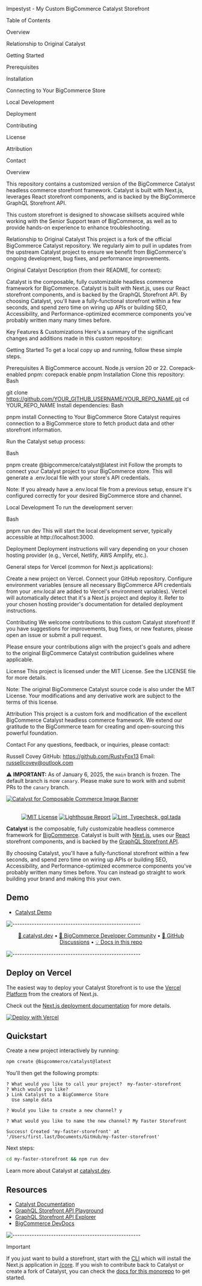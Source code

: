 Impestyst - My Custom BigCommerce Catalyst Storefront



Table of Contents

Overview

Relationship to Original Catalyst

Getting Started

Prerequisites

Installation

Connecting to Your BigCommerce Store

Local Development

Deployment

Contributing

License

Attribution

Contact

Overview

This repository contains a customized version of the BigCommerce Catalyst headless commerce storefront framework. Catalyst is built with Next.js, leverages React storefront components, and is backed by the BigCommerce GraphQL Storefront API.

This custom storefront is designed to showcase skillsets acquired while working with the Senior Support team of BigCommerce, as well as to provide hands-on experience to enhance troubleshooting. 

Relationship to Original Catalyst
This project is a fork of the official BigCommerce Catalyst repository. We regularly aim to pull in updates from the upstream Catalyst project to ensure we benefit from BigCommerce's ongoing development, bug fixes, and performance improvements.

Original Catalyst Description (from their README, for context):

Catalyst is the composable, fully customizable headless commerce framework for BigCommerce. Catalyst is built with Next.js, uses our React storefront components, and is backed by the GraphQL Storefront API. By choosing Catalyst, you'll have a fully-functional storefront within a few seconds, and spend zero time on wiring up APIs or building SEO, Accessibility, and Performance-optimized ecommerce components you've probably written many many times before.

Key Features & Customizations
Here's a summary of the significant changes and additions made in this custom repository:

Getting Started
To get a local copy up and running, follow these simple steps.

Prerequisites
A BigCommerce account.
Node.js version 20 or 22.
Corepack-enabled pnpm: corepack enable pnpm
Installation
Clone this repository:
Bash

git clone https://github.com/YOUR_GITHUB_USERNAME/YOUR_REPO_NAME.git
cd YOUR_REPO_NAME
Install dependencies:
Bash

pnpm install
Connecting to Your BigCommerce Store
Catalyst requires connection to a BigCommerce store to fetch product data and other storefront information.

Run the Catalyst setup process:

Bash

pnpm create @bigcommerce/catalyst@latest init
Follow the prompts to connect your Catalyst project to your BigCommerce store. This will generate a .env.local file with your store's API credentials.

Note: If you already have a .env.local file from a previous setup, ensure it's configured correctly for your desired BigCommerce store and channel.

Local Development
To run the development server:

Bash

pnpm run dev
This will start the local development server, typically accessible at http://localhost:3000.

Deployment
Deployment instructions will vary depending on your chosen hosting provider (e.g., Vercel, Netlify, AWS Amplify, etc.).

General steps for Vercel (common for Next.js applications):

Create a new project on Vercel.
Connect your GitHub repository.
Configure environment variables (ensure all necessary BigCommerce API credentials from your .env.local are added to Vercel's environment variables).
Vercel will automatically detect that it's a Next.js project and deploy it.
Refer to your chosen hosting provider's documentation for detailed deployment instructions.

Contributing
We welcome contributions to this custom Catalyst storefront! If you have suggestions for improvements, bug fixes, or new features, please open an issue or submit a pull request.

Please ensure your contributions align with the project's goals and adhere to the original BigCommerce Catalyst contribution guidelines where applicable.

License
This project is licensed under the MIT License. See the LICENSE file for more details.

Note: The original BigCommerce Catalyst source code is also under the MIT License. Your modifications and any derivative work are subject to the terms of this license.

Attribution
This project is a custom fork and modification of the excellent BigCommerce Catalyst headless commerce framework. We extend our gratitude to the BigCommerce team for creating and open-sourcing this powerful foundation.

Contact
For any questions, feedback, or inquiries, please contact:

Russell Covey
GitHub: https://github.com/RustyFox13
Email: russellcovey@outlook.com



⚠️ **IMPORTANT:** As of January 6, 2025, the `main` branch is frozen. The default branch is now `canary`. Please make sure to work with and submit PRs to the `canary` branch.


<a href="https://catalyst.dev" target="_blank" rel="noopener norerrer">
  <img src="https://storage.googleapis.com/bigcommerce-developers/images/catalyst_readme_banner.png" alt="Catalyst for Composable Commerce Image Banner" title="Catalyst">
</a>

<br />
<br />

<div align="center">

[![MIT License](https://img.shields.io/github/license/bigcommerce/catalyst)](LICENSE.md)
[![Lighthouse Report](https://github.com/bigcommerce/catalyst/actions/workflows/lighthouse.yml/badge.svg)](https://github.com/bigcommerce/catalyst/actions/workflows/lighthouse.yml) [![Lint, Typecheck, gql.tada](https://github.com/bigcommerce/catalyst/actions/workflows/basic.yml/badge.svg)](https://github.com/bigcommerce/catalyst/actions/workflows/basic.yml)

</div>

**Catalyst** is the composable, fully customizable headless commerce framework for
[BigCommerce](https://www.bigcommerce.com/). Catalyst is built with [Next.js](https://nextjs.org/), uses
our [React](https://react.dev/) storefront components, and is backed by the
[GraphQL Storefront API](https://developer.bigcommerce.com/docs/storefront/graphql).

By choosing Catalyst, you'll have a fully-functional storefront within a few seconds, and spend zero time on wiring
up APIs or building SEO, Accessibility, and Performance-optimized ecommerce components you've probably written many
times before. You can instead go straight to work building your brand and making this your own.

## Demo

- [Catalyst Demo](https://catalyst-demo.site)

![-----------------------------------------------------](https://storage.googleapis.com/bigcommerce-developers/images/catalyst_readme_hr.png)

<p align="center">
 <a href="https://www.catalyst.dev">🚀 catalyst.dev</a> •
 <a href="https://developer.bigcommerce.com/community">🤗 BigCommerce Developer Community</a> •
 <a href="https://github.com/bigcommerce/catalyst/discussions">💬 GitHub Discussions</a> •
 <a href="/docs">💡 Docs in this repo</a>
</p>

![-----------------------------------------------------](https://storage.googleapis.com/bigcommerce-developers/images/catalyst_readme_hr.png)


## Deploy on Vercel

The easiest way to deploy your Catalyst Storefront is to use the [Vercel Platform](https://vercel.com/new) from the creators of Next.js.

Check out the [Next.js deployment documentation](https://nextjs.org/docs/deployment) for more details.

<div align="left">
  <a href="https://vercel.com/new/clone?repository-url=https://github.com/bigcommerce/catalyst&root-directory=core&project-name=my-catalyst-storefront&repository-name=my-catalyst-storefront&integration-ids=oac_nsrwzogJLEFglVwt2060kB0y&external-id=catalyst&demo-title=BigCommerce+Catalyst+with+Vercel&demo-description=Create+a+BigCommerce+Catalyst+Storefront+and+Deploy+to+Vercel&demo-url=catalyst-demo.site&demo-image=https://storage.googleapis.com/s.mkswft.com/RmlsZTozODgzZmY3Yy1hNmVlLTQ1MGUtYjRkMS1mMjEyNzgxNjk5MTY%3D/Social-image-Catalyst.png"><img src="https://vercel.com/button" alt="Deploy with Vercel"/></a>
</div>

## Quickstart

Create a new project interactively by running:

```bash
npm create @bigcommerce/catalyst@latest
```

You'll then get the following prompts:

```console
? What would you like to call your project?  my-faster-storefront
? Which would you like?
❯ Link Catalyst to a BigCommerce Store
  Use sample data

? Would you like to create a new channel? y

? What would you like to name the new channel? My Faster Storefront

Success! Created 'my-faster-storefront' at '/Users/first.last/Documents/GitHub/my-faster-storefront'
```

Next steps:

```bash
cd my-faster-storefront && npm run dev
```

Learn more about Catalyst at [catalyst.dev](https://catalyst.dev).

## Resources

- [Catalyst Documentation](https://catalyst.dev/docs/)
- [GraphQL Storefront API Playground](https://developer.bigcommerce.com/graphql-storefront/playground)
- [GraphQL Storefront API Explorer](https://developer.bigcommerce.com/graphql-storefront/explorer)
- [BigCommerce DevDocs](https://developer.bigcommerce.com/docs/build)

![-----------------------------------------------------](https://storage.googleapis.com/bigcommerce-developers/images/catalyst_readme_hr.png)

> [!IMPORTANT]
> If you just want to build a storefront, start with the [CLI](#quickstart) which will install the Next.js application in [/core](/core/).
> If you wish to contribute back to Catalyst or create a fork of Catalyst, you can check the [docs for this monorepo](https://catalyst.dev/docs/monorepo) to get started.

